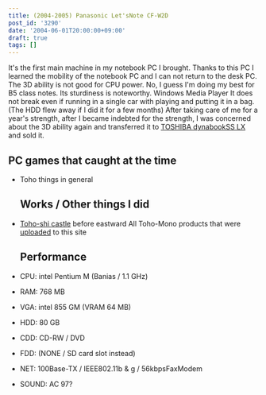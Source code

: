 ```yaml
---
title: (2004-2005) Panasonic Let'sNote CF-W2D
post_id: '3290'
date: '2004-06-01T20:00:00+09:00'
draft: true
tags: []
---
```


It's the first main machine in my notebook PC I brought. Thanks to this PC I learned the mobility of the notebook PC and I can not return to the desk PC. The 3D ability is not good for CPU power. No, I guess I'm doing my best for B5 class notes. Its sturdiness is noteworthy. Windows Media Player It does not break even if running in a single car with playing and putting it in a bag. (The HDD flew away if I did it for a few months) After taking care of me for a year's strength, after I became indebted for the strength, I was concerned about the 3D ability again and transferred it to [TOSHIBA dynabookSS LX](/dynabook-sslx190) and sold it.

## PC games that caught at the time

*   Toho things in general
    
    ## Works / Other things I did
    
*   [Toho-shi castle](https://danmaq.com/!/thA/) before eastward All Toho-Mono products that were [uploaded](https://danmaq.com/!/thA/) to this site
    
    ## Performance
    
*   CPU: intel Pentium M (Banias / 1.1 GHz)
    
*   RAM: 768 MB
*   VGA: intel 855 GM (VRAM 64 MB)
*   HDD: 80 GB
*   CDD: CD-RW / DVD
*   FDD: (NONE / SD card slot instead)
*   NET: 100Base-TX / IEEE802.11b & g / 56kbpsFaxModem
*   SOUND: AC 97?
